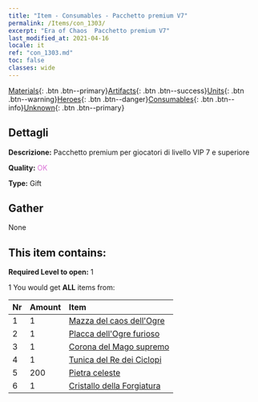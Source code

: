 ```yaml
---
title: "Item - Consumables - Pacchetto premium V7"
permalink: /Items/con_1303/
excerpt: "Era of Chaos  Pacchetto premium V7"
last_modified_at: 2021-04-16
locale: it
ref: "con_1303.md"
toc: false
classes: wide
---
```

 [Materials](/it/Items/){: .btn .btn--primary}[Artifacts](/it/Items/Artifacts/){: .btn .btn--success}[Units](/it/Items/Units/){: .btn .btn--warning}[Heroes](/it/Items/Heroes/){: .btn .btn--danger}[Consumables](/it/Items/Consumables/){: .btn .btn--info}[Unknown](/it/Items/Unknown/){: .btn .btn--primary}

## Dettagli
 **Descrizione:** Pacchetto premium per giocatori di livello VIP 7 e superiore

 **Quality:** <span style="color: #DA70D6">OK</span>

 **Type:** Gift

## Gather

  None

## This item contains:

 **Required Level to open:** 1

 1 You would get **ALL** items  from:

  | Nr | Amount |     Item    |
  |:---|:-------|:------------|
  | 1 | 1 | [Mazza del caos dell'Ogre](/it/Items/art_125/) |  | 
  | 2 | 1 | [Placca dell'Ogre furioso](/it/Items/art_126/) |  | 
  | 3 | 1 | [Corona del Mago supremo](/it/Items/art_127/) |  | 
  | 4 | 1 | [Tunica del Re dei Ciclopi](/it/Items/art_128/) |  | 
  | 5 | 200 | [Pietra celeste](/it/Items/art_188/) |  | 
  | 6 | 1 | [Cristallo della Forgiatura](/it/Items/art_189/) |  | 
